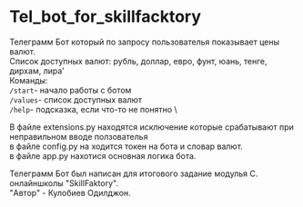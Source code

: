 # Tel_bot_for_skillfacktory
Телеграмм Бот который по запросу пользователья показывает цены валют.\
Список доступных валют: рубль, доллар, евро, фунт, юань, тенге, дирхам, лира'\
Команды:\
`/start`- начало работы с ботом \
`/values`- список доступных валют \
`/help`- подсказка, если что-то не понятно \

В файле extensions.py находятся исключение которые срабатывают при неправильном вводе ползователья\
в файле config.py на ходится токен на бота и словар валют.\
в файле app.py нахотися основная логика бота.
	                     
                       
                       
Телеграмм Бот был написан для итогового задание модулья C. онлайншколы "SkillFaktory".\
"Автор" - Кулобиев Одилджон.
